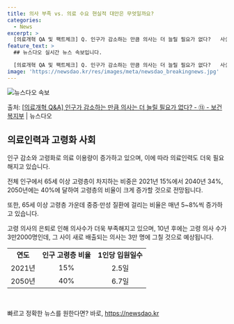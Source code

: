 ```yaml
---
title: 의사 부족 vs. 의료 수요 현실적 대안은 무엇일까요?
categories:
  - News
excerpt: >
  [의료개혁 QA 및 팩트체크] Q. 인구가 감소하는 만큼 의사는 더 늘릴 필요가 없다?   사실이 아닙니다.…
feature_text: >
  ## 뉴스다오 실시간 뉴스 속보입니다.

  [의료개혁 QA 및 팩트체크] Q. 인구가 감소하는 만큼 의사는 더 늘릴 필요가 없다?   사실이 아닙니다.…
image: 'https://newsdao.kr/res/images/meta/newsdao_breakingnews.jpg'
---
```


![뉴스다오 속보](https://newsdao.kr/res/images/meta/newsdao_breakingnews.jpg)

<p>출처: <a href="https://newsdao.kr/3447" rel="dofollow">[의료개혁 Q&A] 인구가 감소하는 만큼 의사는 더 늘릴 필요가 없다? - ⑬ - 보건복지부</a> | 뉴스다오</p>

<h2 data-ke-size="size26">의료인력과 고령화 사회</h2>
<p data-ke-size="size16">인구 감소와 고령화로 의료 이용량이 증가하고 있으며, 이에 따라 의료인력도 더욱 필요해지고 있습니다.</p>
<p data-ke-size="size16">전체 인구에서 65세 이상 고령층이 차지하는 비중은 2021년 15%에서 2040년 34%, 2050년에는 40%에 달하여 고령층의 비율이 크게 증가할 것으로 전망됩니다.</p>
<p data-ke-size="size16">또한, 65세 이상 고령층 가운데 중증·만성 질환에 걸리는 비율은 매년 5~8%씩 증가하고 있습니다.</p>
<p data-ke-size="size16">고령 의사의 은퇴로 인해 의사수가 더욱 부족해지고 있으며, 10년 후에는 고령 의사 수가 3만2000명인데, 그 사이 새로 배출되는 의사는 3만 명에 그칠 것으로 예상됩니다.</p>
<table>
	<tr>
		<td style="text-align: center; height: 17px;"><b>연도</b></td>
		<td style="text-align: center; height: 17px;"><b>인구 고령층 비율</b></td>
		<td style="text-align: center; height: 17px;"><b>1인당 입원일수</b></td>
	</tr>
	<tr>
		<td style="text-align: center; height: 17px;">2021년</td>
		<td style="text-align: center; height: 17px;">15%</td>
		<td style="text-align: center; height: 17px;">2.5일</td>
	</tr>
	<tr>
		<td style="text-align: center; height: 17px;">2050년</td>
		<td style="text-align: center; height: 17px;">40%</td>
		<td style="text-align: center; height: 17px;">6.7일</td>
	</tr>
</table>
<p data-ke-size="size16">&nbsp;</p> 

빠르고 정확한 뉴스를 원한다면? 바로, <a href="https://newsdao.kr" rel="dofollow">https://newsdao.kr</a>



